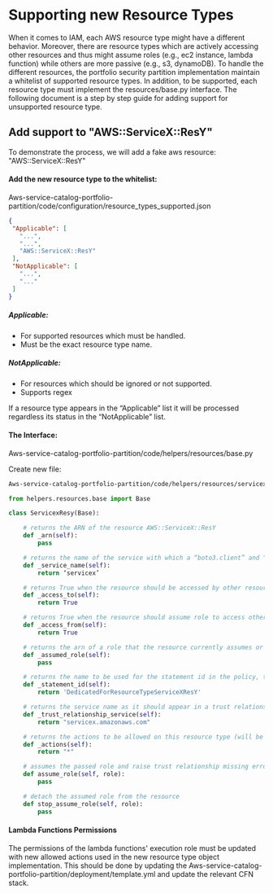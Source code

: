 # Supporting new Resource Types
When it comes to IAM, each AWS resource type might have a different behavior. Moreover, there are resource types which are actively accessing other resources and thus might assume roles (e.g., ec2 instance, lambda function) while others are more passive (e.g., s3, dynamoDB). To handle the different resources, the portfolio security partition implementation maintain a whitelist of supported resource types. In addition, to be supported, each resource type must implement the resources/base.py interface.
The following document is a step by step guide for adding support for unsupported resource type.

## Add support to "AWS::ServiceX::ResY"
To demonstrate the process, we will add a fake aws resource: "AWS::ServiceX::ResY"

#### Add the new resource type to the whitelist:
Aws-service-catalog-portfolio-partition/code/configuration/resource_types_supported.json
```json
{
 "Applicable": [
   "...",
   "...",
   "AWS::ServiceX::ResY"
 ],
 "NotApplicable": [
   "...",
   "..."
 ]
}
```
##### Applicable:   
- For supported resources which must be handled. 
- Must be the exact resource type name.

##### NotApplicable:
- For resources which should be ignored or not supported.
- Supports regex

If a resource type appears in the “Applicable” list it will be processed regardless its status in the “NotApplicable” list.

#### The Interface:
Aws-service-catalog-portfolio-partition/code/helpers/resources/base.py

Create new file:
```bash
Aws-service-catalog-portfolio-partition/code/helpers/resources/servicex_resy.py
```
```python
from helpers.resources.base import Base

class ServicexResy(Base):

    # returns the ARN of the resource AWS::ServiceX::ResY
    def _arn(self):
        pass

    # returns the name of the service with which a “boto3.client” and “boto3.resource” will be instantiated
    def _service_name(self):
        return ‘servicex’

    # returns True when the resource should be accessed by other resources
    def _access_to(self):
        return True

    # returns True when the resource should assume role to access other resources
    def _access_from(self):
        return True

    # returns the arn of a role that the resource currently assumes or None when N/A
    def _assumed_role(self):
        pass

    # returns the name to be used for the statement id in the policy, to be dedicated for the resources of this type
    def _statement_id(self):
        return 'DedicatedForResourceTypeServiceXResY'

    # returns the service name as it should appear in a trust relationship policy document
    def _trust_relationship_service(self):
        return "servicex.amazonaws.com"

    # returns the actions to be allowed on this resource type (will be overridden by resource_types_actions_allowed.json)
    def _actions(self):
        return "*"

    # assumes the passed role and raise trust relationship missing error if the service isn’t listed in the role trust policy
    def assume_role(self, role):
        pass

    # detach the assumed role from the resource
    def stop_assume_role(self, role):
        pass
```

#### Lambda Functions Permissions
The permissions of the lambda functions' execution role must be updated with new allowed actions used in the new resource type object implementation. 
This should be done by updating the Aws-service-catalog-portfolio-partition/deployment/template.yml and update the relevant CFN stack.
